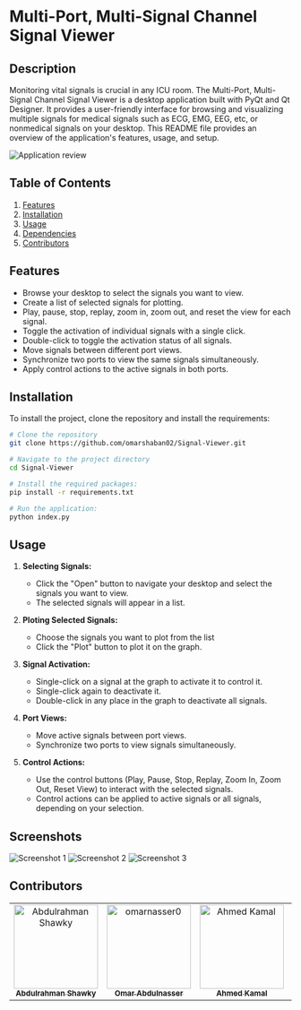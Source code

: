 # Multi-Port, Multi-Signal Channel Signal Viewer

## Description

Monitoring vital signals is crucial in any ICU room. The Multi-Port, Multi-Signal Channel Signal Viewer is a desktop application built with PyQt and Qt Designer. It provides a user-friendly interface for browsing and visualizing multiple signals for medical signals such as ECG, EMG, EEG, etc, or nonmedical signals on your desktop. This README file provides an overview of the application's features, usage, and setup.

![Application review](screenshots/app_screenshot.png)

## Table of Contents
1. [Features](#features)
2. [Installation](#installation)
3. [Usage](#usage)
4. [Dependencies](#dependencies)
5. [Contributors](#contributors)

## Features

- Browse your desktop to select the signals you want to view.
- Create a list of selected signals for plotting.
- Play, pause, stop, replay, zoom in, zoom out, and reset the view for each signal.
- Toggle the activation of individual signals with a single click.
- Double-click to toggle the activation status of all signals.
- Move signals between different port views.
- Synchronize two ports to view the same signals simultaneously.
- Apply control actions to the active signals in both ports.

## Installation
To install the project, clone the repository and install the requirements:

```bash
# Clone the repository
git clone https://github.com/omarshaban02/Signal-Viewer.git
```
```bash
# Navigate to the project directory
cd Signal-Viewer
```
```bash
# Install the required packages:
pip install -r requirements.txt
```
```bash
# Run the application:
python index.py
```

## Usage

1. **Selecting Signals:**
   - Click the "Open" button to navigate your desktop and select the signals you want to view.
   - The selected signals will appear in a list.
     
2. **Ploting Selected Signals:**
   - Choose the signals you want to plot from the list
   - Click the "Plot" button to plot it on the graph.
     
3. **Signal Activation:**
   - Single-click on a signal at the graph to activate it to control it.
   - Single-click again to deactivate it.
   - Double-click in any place in the graph to deactivate all signals.

4. **Port Views:**
   - Move active signals between port views.
   - Synchronize two ports to view signals simultaneously.

5. **Control Actions:**
   - Use the control buttons (Play, Pause, Stop, Replay, Zoom In, Zoom Out, Reset View) to interact with the selected signals.
   - Control actions can be applied to active signals or all signals, depending on your selection.

## Screenshots

![Screenshot 1](screenshots/screenshot1.png)
![Screenshot 2](screenshots/screenshot2.png)
![Screenshot 3](screenshots/screenshot3.png)

## Contributors <a name = "contributors"></a>
<table>
  <tr>
    <td align="center">
    <a href="https://github.com/AbdulrahmanGhitani" target="_black">
    <img src="https://avatars.githubusercontent.com/u/114954706?v=4" width="150px;" alt="Abdulrahman Shawky"/>
    <br />
    <sub><b>Abdulrahman Shawky</b></sub></a>
    </td>
<td align="center">
    <a href="https://github.com/omarnasser0" target="_black">
    <img src="https://avatars.githubusercontent.com/u/100535160?v=4" width="150px;" alt="omarnasser0"/>
    <br />
    <sub><b>Omar Abdulnasser</b></sub></a>
    </td>
         <td align="center">
    <a href="https://github.com/AhmedKamalMohammedElSayed" target="_black">
    <img src="https://avatars.githubusercontent.com/u/96977876?v=4" width="150px;" alt="Ahmed Kamal"/>
    <br />
    <sub><b>Ahmed Kamal</b></sub></a>
    </td>
         <td align="center">
    <a href="https://github.com/AbdullahOmran" target="_black">
    <img src="https://avatars.githubusercontent.com/u/30219936?v=4" width="150px;" alt="Abdullah Omran"/>
    <br />
    <sub><b>Abdullah Omran</b></sub></a>
    </td>
      </tr>
 </table>

<!--
 <h2>Features</h2>
The user can browse their PC to open any signal file. Each signal type should have examples of both normal and abnormal signals.
The application contains two main identical graphs. Each graph can display different signals, and the user can control each graph independently or link them together.
When a signal file is opened, it is displayed in cine mode, simulating a running signal over time.
The user can manipulate the running signals through various UI elements, including changing color, adding labels/titles, showing/hiding signals, controlling cine speed, zooming in/out, pausing/playing/rewinding signals, and scrolling/panning the signal in any direction.
Signals can be moved between graphs.
The application takes care of boundary conditions to ensure signals are displayed within appropriate ranges.
The user can generate reports of snapshots from the graphs, including data statistics such as mean, standard deviation, duration, minimum, and maximum values for each signal. The report is generated in PDF format directly from the code. -->
